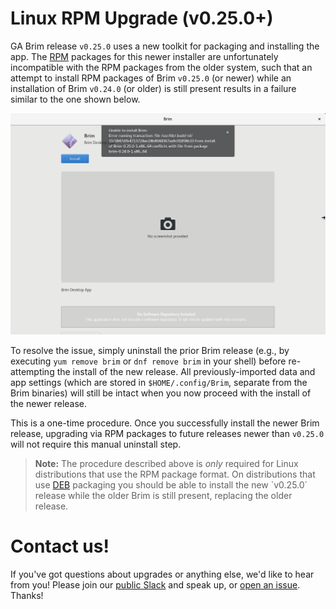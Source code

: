 # Linux RPM Upgrade (v0.25.0+)

GA Brim release `v0.25.0` uses a new toolkit for packaging and installing the
app. The [RPM](https://en.wikipedia.org/wiki/RPM_Package_Manager) packages
for this newer installer are unfortunately incompatible with the RPM packages
from the older system, such that an attempt to install RPM packages of Brim
`v0.25.0` (or newer) while an installation of Brim `v0.24.0` (or older) is
still present results in a failure similar to the one shown below.

![RPM unable to install](media/RPM-unable-to-install.png)

To resolve the issue, simply uninstall the prior Brim release (e.g., by
executing `yum remove brim` or `dnf remove brim` in your shell) before
re-attempting the install of the new release. All previously-imported data and
app settings (which are stored in `$HOME/.config/Brim`, separate from the
Brim binaries) will still be intact when you now proceed with the install of
the newer release.

This is a one-time procedure. Once you successfully install the newer Brim
release, upgrading via RPM packages to future releases newer than `v0.25.0`
will not require this manual uninstall step.

> **Note:** The procedure described above is _only_ required for Linux
> distributions that use the RPM package format. On distributions that
> use [DEB](https://en.wikipedia.org/wiki/Deb_(file_format)) packaging you
> should be able to install the new `v0.25.0` release while the older Brim is
> still present, replacing the older release.

# Contact us!

If you've got questions about upgrades or anything else, we'd like to hear
from you! Please join our [public Slack](https://www.brimsecurity.com/join-slack/)
and speak up, or [open an issue](https://github.com/brimdata/brim/wiki/Troubleshooting#opening-an-issue). Thanks!
